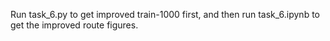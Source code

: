 Run task_6.py to get improved train-1000 first, and then run task_6.ipynb to get the improved route figures.
